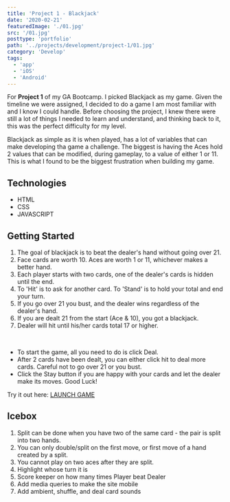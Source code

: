 ```yaml
---
title: 'Project 1 - Blackjack'
date: '2020-02-21'
featuredImage: './01.jpg'
src: '/01.jpg'
posttype: 'portfolio'
path: '../projects/development/project-1/01.jpg'
category: 'Develop'
tags:
  - 'app'
  - 'iOS'
  - 'Android'
---
```


For <b>Project 1</b> of my GA Bootcamp. I picked Blackjack as my game. Given the timeline we were assigned, I decided to do a game I am most familiar with and I know I could handle. Before choosing the project, I knew there were still a lot of things I needed to learn and understand, and thinking back to it, this was the perfect difficulty for my level.

Blackjack as simple as it is when played, has a lot of variables that can make developing tha game a challenge. The biggest is having the Aces hold 2 values that can be modified, during gameplay, to a value of either 1 or 11. This is what I found to be the biggest frustration when building my game.

<!-- ![alt text](https://i.imgur.com/Bgx9tlG.jpg 'initial screen')
![deal button clicked](images/screenshots/screenshot-2.png)
![stay button clicked](images/screenshots/screenshot-3.png) -->

## Technologies

<ul>
<li> HTML</li>
<li> CSS</li>
<li> JAVASCRIPT</li>
</ul>

## Getting Started

<ol>
<li>The goal of blackjack is to beat the dealer's hand without going over 21.</li>
<li>Face cards are worth 10. Aces are worth 1 or 11, whichever makes a better hand.</li>
<li>Each player starts with two cards, one of the dealer's cards is hidden until the end.</li>
<li>To 'Hit' is to ask for another card. To 'Stand' is to hold your total and end your turn.</li>
<li>If you go over 21 you bust, and the dealer wins regardless of the dealer's hand.</li>
<li>If you are dealt 21 from the start (Ace & 10), you got a blackjack.</li>
<li>Dealer will hit until his/her cards total 17 or higher.</li>
</ol>
<br>
<ul>
<li>To start the game, all you need to do is click Deal.</li>
<li> After 2 cards have been dealt, you can either click hit to deal more cards. Careful not to go over 21 or you bust.
<li> Click the Stay button if you are happy with your cards and let the dealer make its moves. Good Luck!
</ul>

Try it out here: [LAUNCH GAME](https://rockyliwanag.github.io/Blackjack/)

## Icebox

<ol>
<li>Split can be done when you have two of the same card - the pair is split into two hands.</li>
<li>You can only double/split on the first move, or first move of a hand created by a split.</li>
<li>You cannot play on two aces after they are split.</li>
<li>Highlight whose turn it is</li>
<li>Score keeper on how many times Player beat Dealer</li>
<li>Add media queries to make the site mobile</li>
<li>Add ambient, shuffle, and deal card sounds</li>
